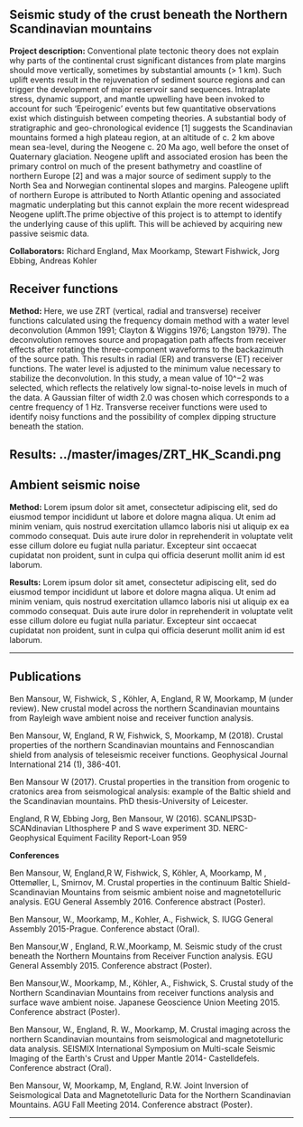 ## Seismic study of the crust beneath the Northern Scandinavian mountains


**Project description:**
Conventional plate tectonic theory does not explain why parts of the continental crust significant distances from plate margins should move vertically, sometimes by substantial amounts (> 1 km). Such uplift events result in the rejuvenation of sediment source regions and can trigger the development of major reservoir sand sequences. Intraplate stress, dynamic support, and mantle upwelling have been invoked to account for such ‘Epeirogenic’ events but few quantitative observations exist which distinguish between competing theories. A substantial body of stratigraphic and geo-chronological evidence [1] suggests the Scandinavian mountains formed a high plateau region, at an altitude of c. 2 km above mean sea-level, during the Neogene c. 20 Ma ago, well before the onset of Quaternary glaciation. Neogene uplift and associated erosion has been the primary control on much of the present bathymetry and coastline of northern Europe [2] and was a major source of sediment supply to the North Sea and Norwegian continental slopes and margins. Paleogene uplift of northern Europe is attributed to North Atlantic opening and associated magmatic underplating but this cannot explain the more recent widespread Neogene uplift.The prime objective of this project is to attempt to identify the underlying cause of this uplift. This will be achieved by acquiring new passive seismic data.

**Collaborators:** Richard England, Max Moorkamp, Stewart Fishwick, Jorg Ebbing, Andreas Kohler

## Receiver functions
**Method:** Here, we use ZRT (vertical, radial and transverse) receiver functions calculated using the frequency domain method with a water level deconvolution (Ammon 1991; Clayton & Wiggins 1976; Langston 1979). The deconvolution removes source and propagation path affects from receiver effects after rotating the three-component waveforms to the backazimuth of the source path. This results in radial (ER) and transverse (ET) receiver functions. The water level is adjusted to the minimum value necessary to stabilize the deconvolution. In this study, a mean value of 10^−2 was selected, which reflects the relatively low signal-to-noise levels in much of the data. A Gaussian filter of width 2.0 was chosen which corresponds to a centre frequency of 1 Hz. Transverse receiver functions were used to identify noisy functions and the possibility of complex dipping structure beneath the station. 

**Results:** 
 ../master/images/ZRT_HK_Scandi.png
---

## Ambient seismic noise
**Method:** Lorem ipsum dolor sit amet, consectetur adipiscing elit, sed do eiusmod tempor incididunt ut labore et dolore magna aliqua. Ut enim ad minim veniam, quis nostrud exercitation ullamco laboris nisi ut aliquip ex ea commodo consequat. Duis aute irure dolor in reprehenderit in voluptate velit esse cillum dolore eu fugiat nulla pariatur. Excepteur sint occaecat cupidatat non proident, sunt in culpa qui officia deserunt mollit anim id est laborum.

**Results:** Lorem ipsum dolor sit amet, consectetur adipiscing elit, sed do eiusmod tempor incididunt ut labore et dolore magna aliqua. Ut enim ad minim veniam, quis nostrud exercitation ullamco laboris nisi ut aliquip ex ea commodo consequat. Duis aute irure dolor in reprehenderit in voluptate velit esse cillum dolore eu fugiat nulla pariatur. Excepteur sint occaecat cupidatat non proident, sunt in culpa qui officia deserunt mollit anim id est laborum.

---

## Publications

Ben Mansour, W, Fishwick, S , Köhler, A, England, R W, Moorkamp, M (under review). New crustal model across the northern Scandinavian mountains from Rayleigh wave ambient noise and receiver function analysis. 
 
Ben Mansour, W, England, R W, Fishwick, S, Moorkamp, M (2018). Crustal properties of the northern Scandinavian mountains and Fennoscandian shield from analysis of teleseismic receiver functions. Geophysical Journal International 214 (1), 386-401.

Ben Mansour W (2017). Crustal properties in the transition from orogenic to cratonics area from seismological analysis: example of the Baltic shield and the Scandinavian mountains. PhD thesis-University of Leicester.

England, R W, Ebbing Jorg, Ben Mansour, W (2016). SCANLIPS3D-SCANdinavian LIthosphere P and S wave experiment 3D. NERC-Geophysical Equiment Facility Report-Loan 959

**Conferences**

Ben Mansour, W, England,R W, Fishwick, S,  Köhler, A, Moorkamp, M , Ottemøller, L, Smirnov, M. Crustal properties in the continuum Baltic Shield-Scandinavian Mountains from seismic ambient noise and magnetotelluric analysis. EGU General Assembly 2016. Conference abstract (Poster).

Ben Mansour, W., Moorkamp, M., Kohler, A., Fishwick, S. IUGG General Assembly 2015-Prague. Conference abstact (Oral).

Ben Mansour,W , England, R.W.,Moorkamp, M. Seismic study of the crust beneath the Northern Mountains from Receiver Function analysis. EGU General Assembly 2015. Conference abstract (Poster).

Ben Mansour,W., Moorkamp, M., Köhler, A., Fishwick, S. Crustal study of the Northern Scandinavian Mountains from receiver functions analysis and surface wave ambient noise. Japanese Geoscience Union Meeting 2015. Conference abstract (Poster).

Ben Mansour, W., England, R. W., Moorkamp, M. Crustal imaging across the northern Scandinavian mountains from seismological and magnetotelluric data analysis. SEISMIX International Symposium on Multi-scale Seismic Imaging of the Earth's Crust and Upper Mantle 2014- Castelldefels. Conference abstract (Oral).

Ben Mansour, W, Moorkamp, M, England, R.W. Joint Inversion of Seismological Data and Magnetotelluric Data for the Northern Scandinavian Mountains. AGU Fall Meeting 2014. Conference abstract (Poster).



---
